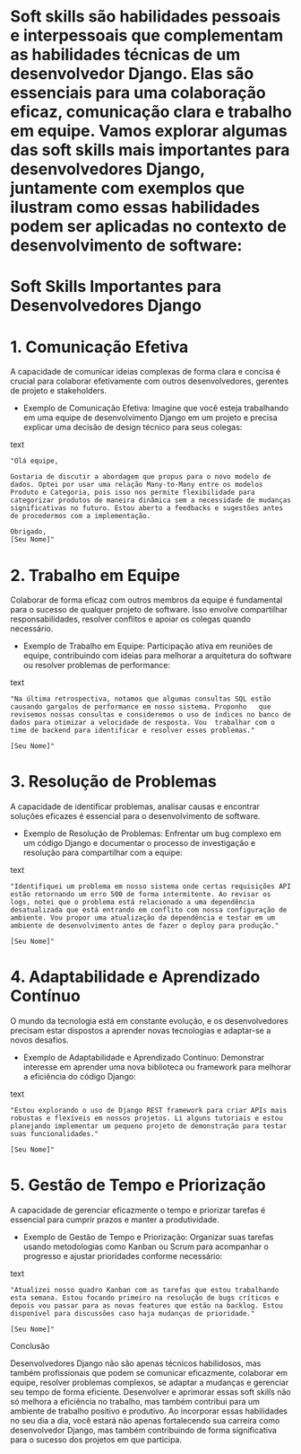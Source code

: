 # Soft skills são habilidades pessoais e interpessoais que complementam as habilidades técnicas de um desenvolvedor Django. Elas são essenciais para uma colaboração eficaz, comunicação clara e trabalho em equipe. Vamos explorar algumas das soft skills mais importantes para desenvolvedores Django, juntamente com exemplos que ilustram como essas habilidades podem ser aplicadas no contexto de desenvolvimento de software:

# Soft Skills Importantes para Desenvolvedores Django
# 1. Comunicação Efetiva

A capacidade de comunicar ideias complexas de forma clara e concisa é crucial para colaborar efetivamente com outros desenvolvedores, gerentes de projeto e stakeholders.

- Exemplo de Comunicação Efetiva:
Imagine que você esteja trabalhando em uma equipe de desenvolvimento Django em um projeto e precisa explicar uma decisão de design técnico para seus colegas:

text

    "Olá equipe,

    Gostaria de discutir a abordagem que propus para o novo modelo de dados. Optei por usar uma relação Many-to-Many entre os modelos Produto e Categoria, pois isso nos permite flexibilidade para categorizar produtos de maneira dinâmica sem a necessidade de mudanças significativas no futuro. Estou aberto a feedbacks e sugestões antes de procedermos com a implementação.

    Obrigado,
    [Seu Nome]"

# 2. Trabalho em Equipe

Colaborar de forma eficaz com outros membros da equipe é fundamental para o sucesso de qualquer projeto de software. Isso envolve compartilhar responsabilidades, resolver conflitos e apoiar os colegas quando necessário.

- Exemplo de Trabalho em Equipe:
Participação ativa em reuniões de equipe, contribuindo com ideias para melhorar a arquitetura do software ou resolver problemas de performance:

text

    "Na última retrospectiva, notamos que algumas consultas SQL estão causando gargalos de performance em nosso sistema. Proponho   que revisemos nossas consultas e consideremos o uso de índices no banco de dados para otimizar a velocidade de resposta. Vou  trabalhar com o time de backend para identificar e resolver esses problemas."

    [Seu Nome]"

# 3. Resolução de Problemas

A capacidade de identificar problemas, analisar causas e encontrar soluções eficazes é essencial para o desenvolvimento de software.

- Exemplo de Resolução de Problemas:
Enfrentar um bug complexo em um código Django e documentar o processo de investigação e resolução para compartilhar com a equipe:

text

    "Identifiquei um problema em nosso sistema onde certas requisições API estão retornando um erro 500 de forma intermitente. Ao revisar os logs, notei que o problema está relacionado a uma dependência desatualizada que está entrando em conflito com nossa configuração de ambiente. Vou propor uma atualização da dependência e testar em um ambiente de desenvolvimento antes de fazer o deploy para produção."

    [Seu Nome]"

# 4. Adaptabilidade e Aprendizado Contínuo

O mundo da tecnologia está em constante evolução, e os desenvolvedores precisam estar dispostos a aprender novas tecnologias e adaptar-se a novos desafios.

- Exemplo de Adaptabilidade e Aprendizado Contínuo:
Demonstrar interesse em aprender uma nova biblioteca ou framework para melhorar a eficiência do código Django:

text

    "Estou explorando o uso de Django REST framework para criar APIs mais robustas e flexíveis em nossos projetos. Li alguns tutoriais e estou planejando implementar um pequeno projeto de demonstração para testar suas funcionalidades."

    [Seu Nome]"

# 5. Gestão de Tempo e Priorização

A capacidade de gerenciar eficazmente o tempo e priorizar tarefas é essencial para cumprir prazos e manter a produtividade.

- Exemplo de Gestão de Tempo e Priorização:
Organizar suas tarefas usando metodologias como Kanban ou Scrum para acompanhar o progresso e ajustar prioridades conforme necessário:

text

    "Atualizei nosso quadro Kanban com as tarefas que estou trabalhando esta semana. Estou focando primeiro na resolução de bugs críticos e depois vou passar para as novas features que estão na backlog. Estou disponível para discussões caso haja mudanças de prioridade."

    [Seu Nome]"

Conclusão

Desenvolvedores Django não são apenas técnicos habilidosos, mas também profissionais que podem se comunicar eficazmente, colaborar em equipe, resolver problemas complexos, se adaptar a mudanças e gerenciar seu tempo de forma eficiente. Desenvolver e aprimorar essas soft skills não só melhora a eficiência no trabalho, mas também contribui para um ambiente de trabalho positivo e produtivo. Ao incorporar essas habilidades no seu dia a dia, você estará não apenas fortalecendo sua carreira como desenvolvedor Django, mas também contribuindo de forma significativa para o sucesso dos projetos em que participa.
